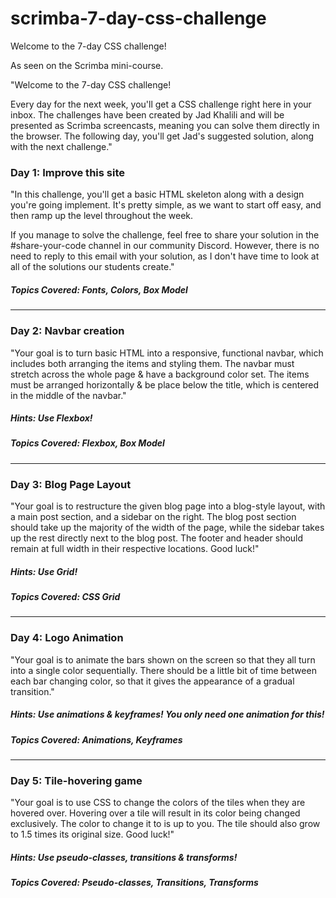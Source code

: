 # scrimba-7-day-css-challenge
Welcome to the 7-day CSS challenge! 

As seen on the Scrimba mini-course.

"Welcome to the 7-day CSS challenge!

Every day for the next week, you'll get a CSS challenge right here in your inbox. The challenges have been created by Jad Khalili and will be presented as Scrimba screencasts, meaning you can solve them directly in the browser. The following day, you'll get Jad's suggested solution, along with the next challenge."

### Day 1: Improve this site

"In this challenge, you'll get a basic HTML skeleton along with a design you're going implement. It's pretty simple, as we want to start off easy, and then ramp up the level throughout the week.

If you manage to solve the challenge, feel free to share your solution in the #share-your-code channel in our community Discord. However, there is no need to reply to this email with your solution, as I don't have time to look at all of the solutions our students create."

##### Topics Covered: Fonts, Colors, Box Model

---

### Day 2: Navbar creation

"Your goal is to turn basic HTML into a responsive, functional navbar, which includes both arranging the items and styling them. The navbar must stretch across the whole page & have a background color set. The items must be arranged horizontally & be place below the title, which is centered in the middle of the navbar."

##### Hints: Use Flexbox!

##### Topics Covered: Flexbox, Box Model

---

### Day 3: Blog Page Layout

"Your goal is to restructure the given blog page into a blog-style layout, with a main post section, and a sidebar on the right. The blog post section should take up the majority of the width of the page, while the sidebar takes up the rest directly next to the blog post. The footer and header should remain at full width in their respective locations. Good luck!"

##### Hints: Use Grid!

##### Topics Covered: CSS Grid

---

### Day 4: Logo Animation

"Your goal is to animate the bars shown on the screen so that they all turn into a single color sequentially. There should be a little bit of time between each bar changing color, so that it gives the appearance of a gradual transition."

##### Hints: Use animations & keyframes! You only need one animation for this!

##### Topics Covered: Animations, Keyframes

---

### Day 5: Tile-hovering game

"Your goal is to use CSS to change the colors of the tiles when they are hovered over. Hovering over a tile will result in its color being changed exclusively. The color to change it to is up to you. The tile should also grow to 1.5 times its original size. Good luck!"

##### Hints: Use pseudo-classes, transitions & transforms!

##### Topics Covered: Pseudo-classes, Transitions, Transforms
